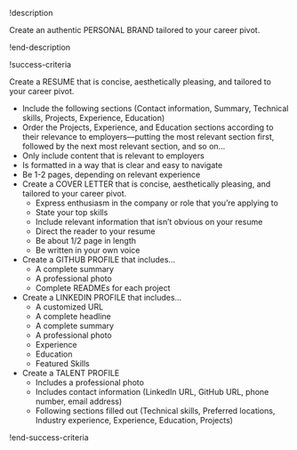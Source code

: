 !description

Create an authentic PERSONAL BRAND tailored to your career pivot.

!end-description

!success-criteria

Create a RESUME that is concise, aesthetically pleasing, and tailored to your career pivot. 
  - Include the following sections (Contact information, Summary, Technical skills, Projects, Experience, Education)
  - Order the Projects, Experience, and Education sections according to their relevance to employers—putting the most relevant section first, followed by the next most relevant section, and so on...
  - Only include content that is relevant to employers
  - Is formatted in a way that is clear and easy to navigate
  - Be 1-2 pages, depending on relevant experience
- Create a COVER LETTER that is concise, aesthetically pleasing, and tailored to your career pivot.
  - Express enthusiasm in the company or role that you’re applying to
  - State your top skills
  - Include relevant information that isn’t obvious on your resume
  - Direct the reader to your resume
  - Be about 1/2 page in length
  - Be written in your own voice
- Create a GITHUB PROFILE that includes…
  - A complete summary
  - A professional photo
  - Complete READMEs for each project
- Create a LINKEDIN PROFILE that includes…
  - A customized URL
  - A complete headline
  - A complete summary
  - A professional photo
  - Experience
  - Education
  - Featured Skills
- Create a TALENT PROFILE
  - Includes a professional photo
  - Includes contact information (LinkedIn URL, GitHub URL, phone number, email address)
  - Following sections filled out (Technical skills, Preferred locations, Industry experience, Experience, Education, Projects)

!end-success-criteria
